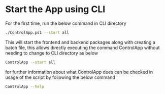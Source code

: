 # Start the App using CLI
For the first time, run the below command in CLI directory

```bash
./ControlApp.ps1 --start all
```

This will start the frontend and backend packages along with creating a batch file, this allows directly executing the
command ControlApp without needing to change to CLI directory as below

```bash
ControlApp --start all
```

for further information about what ControlApp does can be checked in usage of the script by following the below command

```bash
ControlApp --help
```